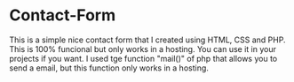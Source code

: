 # Contact-Form
This is a simple nice contact form that I created using HTML, CSS and PHP. This is 100% funcional but only works in a hosting. You can use it in your projects if you want.
I used tge function "mail()" of php that allows you to send a email, but this function only works in a hosting.
